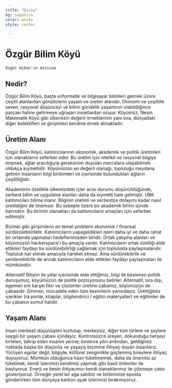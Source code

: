 ```yaml
---
title: "Giriş"
bg: sapphire     
color: white
style: center

---
```


# Özgür Bilim Köyü
    Özgür Uçkan'ın anısına

## Nedir?
Özgür Bilim Köyü, başta enformatik ve bilgisayar bilimleri gelmek üzere çeşitli alanlardan gönüllülerin yaşam ve üretim alanıdır. Otonomi ve çeşitlilik seven, rasyonel düşünceyi ve bilimi gündelik yaşantının olabildiğince parçası haline getirmeye uğraşan insanlardan oluşur. Köyümüz, Nesin Matematik Köyü gibi ülkemizin değerli örneklerinin yanı sıra, dünyadaki diğer kolektifleri ve girişimleri kendine örnek almaktadır.

## Üretim Alanı
Özgür Bilim Köyü, katılımcılarının ekonomik, akademik ve politik üretimleri için olanaklarını seferber eder. Bu üretim için nitelikli ve rasyonel bilgiye erişmek, ağlar aracılığıyla gereksinim duyulan mecralara ulaşabilmek oldukça kıymetlidir. Köyümüzün en değerli olanağı, topluluğu meydana getiren insanların bilgi birikimleri ve içerisinde bulundukları ağların çeşitliliğidir.

Akademinin özellikle ülkemizdeki içler acısı durumu düşünüldüğünde, serbest bilim ve uygulama alanları daha da kıymetli hale gelmiştir. UBK katılımcıları bilime inanır. Bilginin üretimi ve serbestçe dolaşımı kadar nasıl üretildiğini de önemser. Bu sebeple özerk bir akademik birimi içinde barındırır. Bu birimin olanakları da katılımcıların amaçları için seferber edilmiştir.

Bizimki gibi girişimlerin en temel problemi ekonomik / finansal sürdürülebilirliktir. Katılımcıların yapageldikleri işleri daha iyi ve daha rahat bir ortamda yapmaları hedeflerimizden biridir. Ortak çalışma alanları ve köyümüzün hackerspace'i bu amaçla vardır. Katılımcıların ortak özelliği elde ettikleri faydayı bu sürdürebilirliği sağlamak için toplulukla paylaşmalarıdır. Topluluk kar etmek amacıyla hareket etmez. Ama sürdürebilirlik ve yenilenebilirlik de ancak katılımcıların elde ettikleri faydayı paylaşmaları ile mümkündür.

Alternatif Bilişim ile yıllar içerisinde elde ettiğimiz, bilgi ile beslenen politik duruşumuz, köyümüzün de politik pozisyonunu belirler. Alternatif, sıra dışı, egemen erk karşıtı fikir ve çözümler üretme çabamız, köyümüzün de çabasıdır. Direnen, mücadele eden tüm kesimlerin yanındayız. Ürettiğimiz içerikler (ra       porlar, kitaplar, bilgilendirici / eğitici materyaller) ve eğitimler de bu çabanın somut halidir.

## Yaşam Alanı
İnsan merkezli düşünüşten kurtulup, merkezsiz, diğer tüm türlere ve şeylere saygılı bir yaşam çabası içindeyiz. Kontrolsüzce üreyen, dokunduğu herşeyi kirleten, tahrip eden insanın yerine; binlerce yılın ardından, geldiğimiz noktada başka bir düşünüş ve yaşayış biçimine ihtiyaç duyan insanlarız. Yürüyen egolar değil, bilgiyle, kültürel zenginlikle güçlenmiş bireylere ihtiyaç duyuyoruz. Mümkün olduğunca hazır tüketmemek, daha da önemlisi az tüketmek, kendi işlerimizi kendimiz yapmak gibi basit önlemler ile başlıyoruz. Enerji ve besin ihtiyacımzı kendi olanaklarımız ile çözmeye çaba gösteriyoruz. Örneğin yerel bir ağa sahibiz ve birbirimize eposta gönderirken tüm dünyaya karbon ayak izlerimizi bırakmıyoruz.
